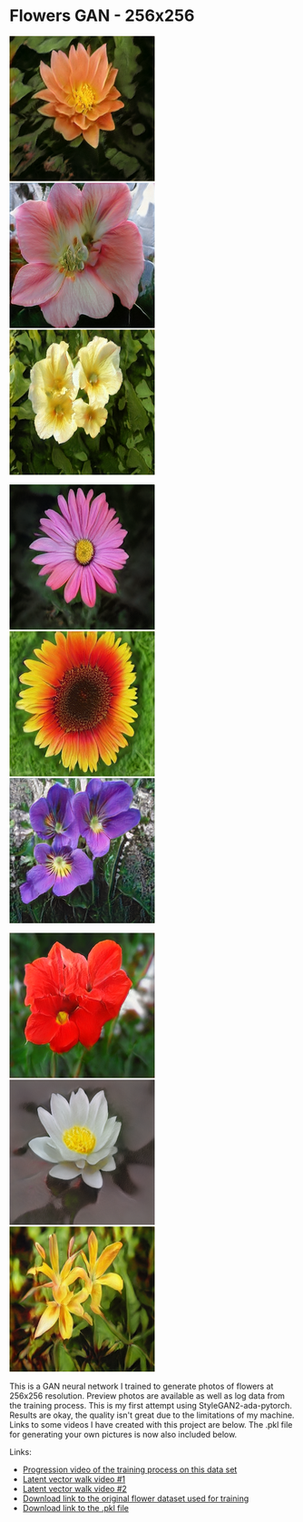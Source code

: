 # Flowers GAN - 256x256
 ![Test](https://github.com/dudebroSW/pretrained-gan-flowers-256/blob/master/preview/46589.png?raw=true)
 ![Test](https://github.com/dudebroSW/pretrained-gan-flowers-256/blob/master/preview/47716.png?raw=true)
 ![Test](https://github.com/dudebroSW/pretrained-gan-flowers-256/blob/master/preview/602.png?raw=true)
 
 ![Test](https://github.com/dudebroSW/pretrained-gan-flowers-256/blob/master/preview/800068.png?raw=true)
 ![Test](https://github.com/dudebroSW/pretrained-gan-flowers-256/blob/master/preview/801122.png?raw=true)
 ![Test](https://github.com/dudebroSW/pretrained-gan-flowers-256/blob/master/preview/801170.png?raw=true)
 
 ![Test](https://github.com/dudebroSW/pretrained-gan-flowers-256/blob/master/preview/801391.png?raw=true)
 ![Test](https://github.com/dudebroSW/pretrained-gan-flowers-256/blob/master/preview/801410.png?raw=true)
 ![Test](https://github.com/dudebroSW/pretrained-gan-flowers-256/blob/master/preview/801418.png?raw=true)

This is a GAN neural network I trained to generate photos of flowers at 256x256 resolution. Preview photos are available as well as log data from the training process. This is my first attempt using StyleGAN2-ada-pytorch. Results are okay, the quality isn't great due to the limitations of my machine. Links to some videos I have created with this project are below. The .pkl file for generating your own pictures is now also included below.

Links:

* [Progression video of the training process on this data set](https://youtu.be/a3q1ha45CkA)
* [Latent vector walk video #1](https://youtu.be/6bVgUGopSB4s)
* [Latent vector walk video #2](https://youtu.be/MUeTSqjseI8)
* [Download link to the original flower dataset used for training](https://www.robots.ox.ac.uk/~vgg/data/flowers/102/102flowers.tgz)
* [Download link to the .pkl file](https://github.com/dudebroSW/pretrained-gan-flowers-256/releases/download/v1.0/flowers-256-trained.pkl)
